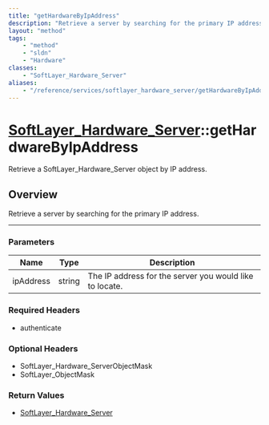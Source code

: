 ```yaml
---
title: "getHardwareByIpAddress"
description: "Retrieve a server by searching for the primary IP address."
layout: "method"
tags:
    - "method"
    - "sldn"
    - "Hardware"
classes:
    - "SoftLayer_Hardware_Server"
aliases:
    - "/reference/services/softlayer_hardware_server/getHardwareByIpAddress"
---
```

# [SoftLayer_Hardware_Server](/reference/services/SoftLayer_Hardware_Server)::getHardwareByIpAddress

Retrieve a SoftLayer_Hardware_Server object by IP address.


## Overview 
Retrieve a server by searching for the primary IP address. 

-----

### Parameters 
|Name | Type | Description |
| --- | --- | --- |
|ipAddress| string| The IP address for the server you would like to locate.|


### Required Headers
* authenticate


### Optional Headers
* SoftLayer_Hardware_ServerObjectMask
* SoftLayer_ObjectMask

### Return Values
* <a href='/reference/datatypes/SoftLayer_Hardware_Server'>SoftLayer_Hardware_Server </a>




